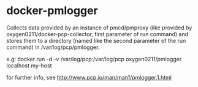 # docker-pmlogger
Collects data provided by an instance of pmcd/pmproxy (like provided by oxygen0211/docker-pcp-collector, first parameter of run command) and stores them to a directory (named like the second parameter of the run command) in /var/log/pcp/pmlogger.

e.g:
docker run -d -v /var/log/pcp:/var/log/pcp oxygen0211/pmlogger localhost my-host

for further info, see http://www.pcp.io/man/man1/pmlogger.1.html
